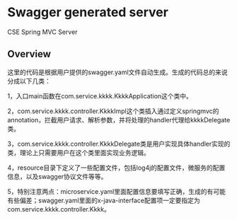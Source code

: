 # Swagger generated server

CSE Spring MVC Server


## Overview
这里的代码是根据用户提供的swagger.yaml文件自动生成。生成的代码总的来说分成以下几类：

1，入口main函数在com.service.kkkk.KkkkApplication这个类中。

2，com.service.kkkk.controller.KkkkImpl这个类插入通过定义springmvc的annotation，拦截用户请求、解析参数，并将处理的handler代理给kkkkDelegate类。

3，com.service.kkkk.controller.KkkkDelegate类是用户实现具体handler实现的类，理论上只需要用户在这个类里面实现业务逻辑。


4，resource目录下定义了一些配置文件，包括log4j的配置文件，微服务的配置信息，以及swagger协议文件等等。

5，特别注意两点：microservice.yaml里面配置信息要填写正确，生成的有可能有些偏差；swagger.yaml里面的x-java-interface配置项一定要指定为com.service.kkkk.controller.Kkkk。
